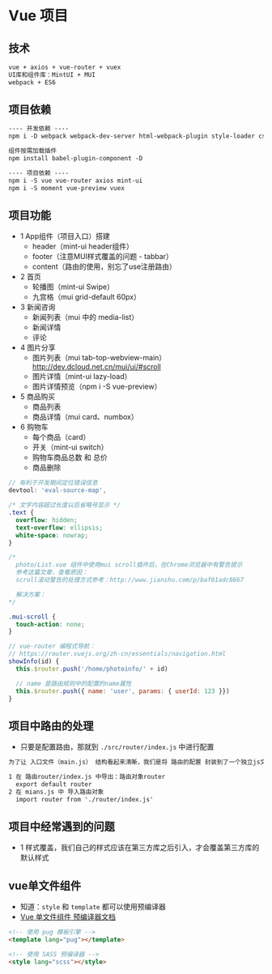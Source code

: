 # Vue 项目

## 技术

```html
vue + axios + vue-router + vuex
UI库和组件库：MintUI + MUI
webpack + ES6
```

## 项目依赖

```html
---- 开发依赖 ----
npm i -D webpack webpack-dev-server html-webpack-plugin style-loader css-loader sass-loader node-sass url-loader file-loader babel-core babel-loader babel-preset-env vue-loader vue-template-compiler

组件按需加载插件
npm install babel-plugin-component -D

---- 项目依赖 ----
npm i -S vue vue-router axios mint-ui
npm i -S moment vue-preview vuex
```

## 项目功能

- 1 App组件（项目入口）搭建
  - header（mint-ui header组件）
  - footer（注意MUI样式覆盖的问题 - tabbar）
  - content（路由的使用，别忘了use注册路由）
- 2 首页
  - 轮播图（mint-ui Swipe）
  - 九宫格（mui grid-default 60px）
- 3 新闻咨询
  - 新闻列表（mui 中的 media-list）
  - 新闻详情
  - 评论
- 4 图片分享
  - 图片列表（mui tab-top-webview-main） http://dev.dcloud.net.cn/mui/ui/#scroll
  - 图片详情（mint-ui lazy-load）
  - 图片详情预览（npm i -S vue-preview）
- 5 商品购买
  - 商品列表
  - 商品详情（mui card、numbox）
- 6 购物车
  - 每个商品（card）
  - 开关（mint-ui switch）
  - 购物车商品总数 和 总价
  - 商品删除

```js
// 有利于开发期间定位错误信息
devtool: 'eval-source-map',
```

```css
/* 文字内容超过长度以后省略号显示 */
.text {
  overflow: hidden;
  text-overflow: ellipsis;
  white-space: nowrap;
}
```

```css
/*
  photo/List.vue 组件中使用mui scroll插件后，在Chrome浏览器中有警告提示
  参考这篇文章，查看原因：
  scroll滚动警告的处理方式参考：http://www.jianshu.com/p/baf61adc8667

  解决方案：
*/

.mui-scroll {
  touch-action: none;
}
```

```js
// vue-router 编程式导航：
// https://router.vuejs.org/zh-cn/essentials/navigation.html
showInfo(id) {
  this.$router.push('/home/photoinfo/' + id)

  // name 是路由规则中的配置的name属性
  this.$router.push({ name: 'user', params: { userId: 123 }})
}
```

## 项目中路由的处理

- 只要是配置路由，那就到 `./src/router/index.js` 中进行配置

```html
为了让 入口文件（main.js） 结构看起来清晰，我们是将 路由的配置 封装到了一个独立js文件中（./src/router/index.js）

1 在 路由router/index.js 中导出：路由对象router
  export default router
2 在 mians.js 中 导入路由对象
  import router from './router/index.js'
```

## 项目中经常遇到的问题

- 1 样式覆盖，我们自己的样式应该在第三方库之后引入，才会覆盖第三方库的默认样式

## vue单文件组件

- 知道：`style` 和 `template` 都可以使用预编译器
- [Vue 单文件组件 预编译器文档](https://vue-loader.vuejs.org/zh-cn/configurations/pre-processors.html)

```html
<!-- 使用 pug 模板引擎 -->
<template lang="pug"></template>

<!-- 使用 SASS 预编译器 -->
<style lang="scss"></style>
```
